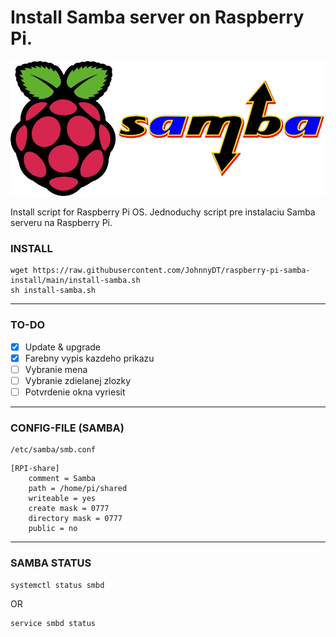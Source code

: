 # Install Samba server on Raspberry Pi.


![Raspberry Pi and Samba](/images/rpi-samba.jpg)

Install script for Raspberry Pi OS.
Jednoduchy script pre instalaciu Samba serveru na Raspberry Pi.

### INSTALL
```
wget https://raw.githubusercontent.com/JohnnyDT/raspberry-pi-samba-install/main/install-samba.sh
sh install-samba.sh
```
---
### TO-DO
- [x] Update & upgrade
- [x] Farebny vypis kazdeho prikazu
- [ ] Vybranie mena
- [ ] Vybranie zdielanej zlozky
- [ ] Potvrdenie okna vyriesit

---
### CONFIG-FILE (SAMBA)

```
/etc/samba/smb.conf
```

```
[RPI-share]      
    comment = Samba
    path = /home/pi/shared  
    writeable = yes
    create mask = 0777
    directory mask = 0777
    public = no
```

---

### SAMBA STATUS
```
systemctl status smbd
```
OR
```
service smbd status 
```